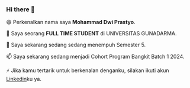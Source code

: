 ### Hi there 👋

😄 Perkenalkan nama saya **Mohammad Dwi Prastyo**.<br>

💬 Saya seorang **FULL TIME STUDENT** di UNIVERSITAS GUNADARMA.<br>

🤔 Saya sekarang sedang sedang menempuh Semester 5.<br>

📫 Saya sekarang sedang menjadi Cohort Program Bangkit Batch 1 2024.<br>

⚡ Jika kamu tertarik untuk berkenalan denganku, silakan ikuti akun [Linkedin](Underdevelopment/)ku ya.
<!--
**Appleviscuits/Appleviscuits** is a ✨ _special_ ✨ repository because its `README.md` (this file) appears on your GitHub profile.

Here are some ideas to get you started:

- 🔭 I’m currently working on ...
- 🌱 I’m currently learning ...
- 👯 I’m looking to collaborate on ...
- 🤔 I’m looking for help with ...
- 💬 Ask me about ...
- 📫 How to reach me: ...
- 😄 Pronouns: ...
- ⚡ Fun fact: ...
-->
